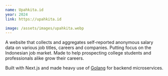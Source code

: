 ```yaml
---
name: Upahkita.id
year: 2024
link: https://upahkita.id

image: /assets/images/upahkita.webp
---
```


A website that collects and aggregates self-reported anonymous salary data on various job titles, careers and companies. Putting focus on the Indonesian job market. Made to help prospecting college students and professionals alike grow their careers. 

Built with Next.js and made heavy use of [Golang](https://go.dev) for backend microservices.
